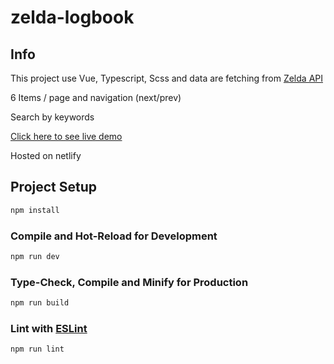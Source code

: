 # zelda-logbook

## Info

This project use Vue, Typescript, Scss and data are fetching from [Zelda API](https://docs.zelda.fanapis.com/docs/)

6 Items / page and navigation (next/prev)

Search by keywords

[Click here to see live demo](https://clever-swan-336752.netlify.app/)

Hosted on netlify

## Project Setup

```sh
npm install
```

### Compile and Hot-Reload for Development

```sh
npm run dev
```

### Type-Check, Compile and Minify for Production

```sh
npm run build
```

### Lint with [ESLint](https://eslint.org/)

```sh
npm run lint
```

